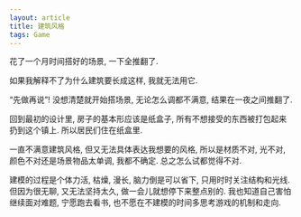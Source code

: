 ```yaml
---
layout: article
title: 建筑风格
tags: Game
---
```


花了一个月时间搭好的场景, 一下全推翻了.

 <!--more-->

如果我解释不了为什么建筑要长成这样, 我就无法用它. 

“先做再说”! 没想清楚就开始搭场景, 无论怎么调都不满意, 结果在一夜之间推翻了.

回到最初的设计里, 房子的基本形应该是纸盒子, 所有不想接受的东西被打包起来扔到这个镇上. 所以居民们住在纸盒里.

一直不满意建筑风格, 但又无法具体表达我想要的风格, 所以是材质不对, 光不对, 颜色不对还是场景物品太单调, 我都不确定. 总之怎么试都觉得不对.

建模的过程是个体力活, 枯燥, 漫长, 脑力倒是可以省下, 只用时时关注结构和光线. 但因为很无聊, 又无法坚持太久, 做一会儿就想停下来整点别的. 我也知道自己害怕继续面对难题, 宁愿跑去看书, 也不愿在不建模的时间多思考游戏的机制和走向.


